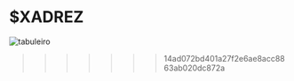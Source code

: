 <h1>$XADREZ</h1>

![tabuleiro](https://user-images.githubusercontent.com/63687446/231534359-6234b60b-6da1-481c-b954-12f34eb63308.png)
>>>>>>> 14ad072bd401a27f2e6ae8acc8863ab020dc872a
